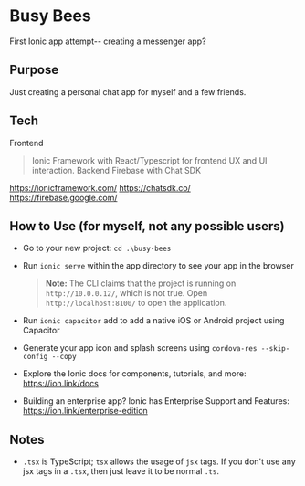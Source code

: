 # Busy Bees
First Ionic app attempt-- creating a messenger app?

## Purpose
Just creating a personal chat app for myself and a few friends.

## Tech
Frontend
> Ionic Framework with React/Typescript for frontend UX and UI interaction. 
Backend
> Firebase with Chat SDK

https://ionicframework.com/
https://chatsdk.co/
https://firebase.google.com/


## How to Use (for myself, not any possible users)

- Go to your new project: `cd .\busy-bees`
- Run `ionic serve` within the app directory to see your app in the browser
  > **Note:** The CLI claims that the project is running on
    `http://10.0.0.12/`, which is not true. Open `http://localhost:8100/` to open the application.

- Run `ionic capacitor` add to add a native iOS or Android project using Capacitor        
- Generate your app icon and splash screens using `cordova-res --skip-config --copy`      
- Explore the Ionic docs for components, tutorials, and more: https://ion.link/docs     
- Building an enterprise app? Ionic has Enterprise Support and Features:
https://ion.link/enterprise-edition

## Notes

* `.tsx` is TypeScript; `tsx` allows the usage of `jsx` tags. If you don't use any jsx tags in a `.tsx`, then just leave it to be normal `.ts`. 